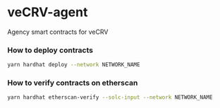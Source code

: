 # veCRV-agent
Agency smart contracts for veCRV

### How to deploy contracts

```sh
yarn hardhat deploy --network NETWORK_NAME
```

### How to verify contracts on etherscan

```sh
yarn hardhat etherscan-verify --solc-input --network NETWORK_NAME
```